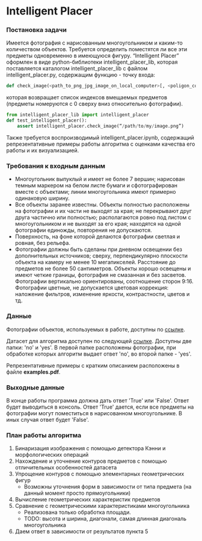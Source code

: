 # Intelligent Placer

### Постановка задачи

Имеется фотография с нарисованным многоугольником и каким-то количеством объектов. Требуется определить поместятся ли все эти предметы одновременно в имеющуюся фигуру.
“Intelligent Placer” оформлен в виде python-библиотеки intelligent_placer_lib, которая поставляется каталогом intelligent_placer_lib с файлом intelligent_placer.py, содержащим функцию - точку входа:

```python
def check_image(<path_to_png_jpg_image_on_local_computer>[, <poligon_coordinates>])
```
которая возвращает список индексов вмещаемых предметов (предметы номеруются с 0 сверху вниз относительно фотографии).

```python
from intelligent_placer_lib import intelligent_placer
def test_intelligent_placer():
	assert intelligent_placer.check_image(“/path/to/my/image.png”)
```
Также требуется воспроизводимый intelligent_placer.ipynb, содержащий репрезентативные примеры работы алгоритма с оценками качества его работы и их визуализацией.

### Требования к входным данным

- Многоугольник выпуклый и имеет не более 7 вершин; нарисован темным маркером на белом листе бумаги и сфотографирован вместе с объектами; линии многоугольника имеют примерно одинаковую ширину.
- Все объекты заранее известны. Объекты полностью расположены на фотографии и их части не выходят за края; не перекрывают друг друга частично или полностью; располагаются ровно под листом с многоугольником и не выходят за его края; находятся на одной фотографии единожды, повторения не допускаются.
- Поверхность, на фоне которой делаются фотографии светлая и ровная, без рельефа.
- Фотографии должны быть сделаны при дневном освещении без дополнительных источников; сверху, перпендикулярно плоскости объекта на камеру не менее 10 мегапикселей. Расстояние до предметов не более 50 сантиметров. Объекты хорошо освещены и имеют четкие границы, фотография не смазанная и без засветов. Фотографии вертикально ориентированы, соотношение сторон 9:16. Фотографии цветные, не допускается цветовая коррекция: наложение фильтров, изменение яркости, контрастности, цветов и тд.

### Данные

Фотографии объектов, используемых в работе, доступны по [ссылке](https://drive.google.com/drive/folders/1oKmaeSegdZoENYuWhglnzF_I7gXS6ZCO?usp=sharing).

Датасет для алгоритма доступен по следующей [ссылке](https://drive.google.com/drive/folders/1of6Tl7QJ28B8qZvfPbPHsL-g9xVXK9GB?usp=sharing). Доступны две папки: 'no' и 'yes'. В первой папке расположены фотографии, при обработке которых алгоритм выдает ответ 'no', во второй папке - 'yes'.

Репрезентативные примеры с кратким описанием расположены в файле **examples.pdf**.

### Выходные данные

В конце работы программа должна дать ответ 'True' или 'False'. Ответ будет выводиться в консоль. Ответ 'True' дается, если все предметы на фотографии могут поместиться в нарисованном многоугольнике. В иных случая ответ будет 'False'.

### План работы алгоритма

1. Бинаризация изображения с помощью детектора Кэнни и морфологических операций
2. Нахождение и уточнение контуров предметов с помощью отличительных особенностей датасета
3. Упрощение контуров с помощью элементарных геометрических фигур
    * Возможны уточнения форм в зависимости от типа предмета (на данный момент просто прямоугольники)
4. Вычисление геометрических характеристик предметов
5. Сравнение с геометрическими характеристиками многоугольника
    * Реализована только обработка площади. 
    * TODO: высота и ширина, диагонали, самая длинная диагональ многоугольника
6. Даем ответ в зависимости от результатов пункта 5